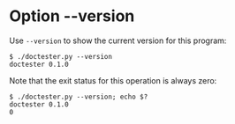# Option --version

Use `--version` to show the current version for this program:

    $ ./doctester.py --version
    doctester 0.1.0

Note that the exit status for this operation is always zero:

    $ ./doctester.py --version; echo $?
    doctester 0.1.0
    0
